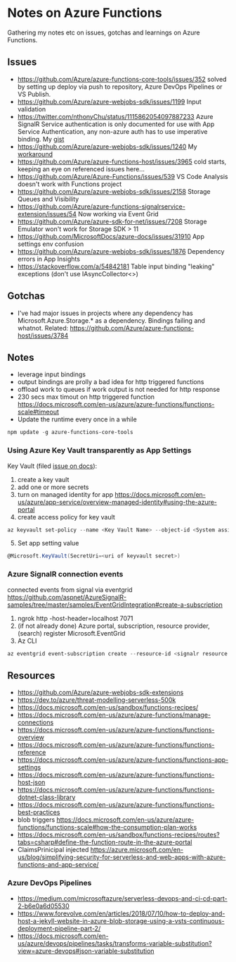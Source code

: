 # Notes on Azure Functions
Gathering my notes etc on issues, gotchas and learnings on Azure Functions. 
## Issues
* https://github.com/Azure/azure-functions-core-tools/issues/352 solved by setting up deploy via push to repository, Azure DevOps Pipelines or VS Publish.
* https://github.com/Azure/azure-webjobs-sdk/issues/1199 Input validation
* https://twitter.com/nthonyChu/status/1115862054097887233 Azure SignalR Service authentication is only documented for use with App Service Authentication, any non-azure auth has to use imperative binding. My [gist](https://gist.github.com/ErikAndreas/72c94a0c8a9e6e632f44522c41be8ee7)
* https://github.com/Azure/azure-webjobs-sdk/issues/1240 My [workaround](https://github.com/ErikAndreas/AzureIoTHubCheckpointSetter)
* https://github.com/Azure/azure-functions-host/issues/3965 cold starts, keeping an eye on referenced issues here...
* https://github.com/Azure/Azure-Functions/issues/539 VS Code Analysis doesn't work with Functions project
* https://github.com/Azure/azure-webjobs-sdk/issues/2158 Storage Queues and Visibility
* https://github.com/Azure/azure-functions-signalrservice-extension/issues/54 Now working via Event Grid
* https://github.com/Azure/azure-sdk-for-net/issues/7208 Storage Emulator won't work for Storage SDK > 11
* https://github.com/MicrosoftDocs/azure-docs/issues/31910 App settings env confusion
* https://github.com/Azure/azure-webjobs-sdk/issues/1876 Dependency errors in App Insights
* https://stackoverflow.com/a/54842181 Table input binding "leaking" exceptions (don't use IAsyncCollector<>)


## Gotchas
* I've had major issues in projects where any dependency has Microsoft.Azure.Storage.* as a dependency. Bindings failing and whatnot. Related: https://github.com/Azure/azure-functions-host/issues/3784
## Notes
* leverage input bindings
* output bindings are prolly a bad idea for http triggered functions
* offload work to queues if work output is not needed for http response
* 230 secs max timout on http triggered function https://docs.microsoft.com/en-us/azure/azure-functions/functions-scale#timeout
* Update the runtime every once in a while 
```powershell
npm update -g azure-functions-core-tools
```

### Using Azure Key Vault transparently as App Settings
Key Vault (filed [issue on docs](https://github.com/MicrosoftDocs/azure-docs/issues/29869)):
1. create a key vault
2. add one or more secrets
3. turn on managed identity for app  https://docs.microsoft.com/en-us/azure/app-service/overview-managed-identity#using-the-azure-portal
4. create access policy for key vault
```powershell
az keyvault set-policy --name <Key Vault Name> --object-id <System assigned identity of func app> --secret-permissions get --subscription <Subscription name>
```
5. Set app setting value 
```powershell
@Microsoft.KeyVault(SecretUri=<uri of keyvault secret>)
```
### Azure SignalR connection events
connected events from signal via eventgrid  https://github.com/aspnet/AzureSignalR-samples/tree/master/samples/EventGridIntegration#create-a-subscription
1. ngrok http -host-header=localhost 7071
2. (if not already done) Azure portal, subscription, resource provider, (search) register Microsoft.EventGrid
3. Az CLI
```powershell
az eventgrid event-subscription create --resource-id <signalr resource id from properties blade in portal> --name <event grid setup name> --endpoint https://<your id>.ngrok.io/runtime/webhooks/eventgrid?functionName=OnConnection
```

## Resources
* https://github.com/Azure/azure-webjobs-sdk-extensions
* https://dev.to/azure/threat-modelling-serverless-500k
* https://docs.microsoft.com/en-us/sandbox/functions-recipes/
* https://docs.microsoft.com/en-us/azure/azure-functions/manage-connections
* https://docs.microsoft.com/en-us/azure/azure-functions/functions-overview
* https://docs.microsoft.com/en-us/azure/azure-functions/functions-reference
* https://docs.microsoft.com/en-us/azure/azure-functions/functions-app-settings
* https://docs.microsoft.com/en-us/azure/azure-functions/functions-host-json
* https://docs.microsoft.com/en-us/azure/azure-functions/functions-dotnet-class-library
* https://docs.microsoft.com/en-us/azure/azure-functions/functions-best-practices
* blob triggers https://docs.microsoft.com/en-us/azure/azure-functions/functions-scale#how-the-consumption-plan-works
* https://docs.microsoft.com/en-us/sandbox/functions-recipes/routes?tabs=csharp#define-the-function-route-in-the-azure-portal
* ClaimsPrinicipal injected https://azure.microsoft.com/en-us/blog/simplifying-security-for-serverless-and-web-apps-with-azure-functions-and-app-service/
### Azure DevOps Pipelines
* https://medium.com/microsoftazure/serverless-devops-and-ci-cd-part-2-b6e0a6d05530
* https://www.forevolve.com/en/articles/2018/07/10/how-to-deploy-and-host-a-jekyll-website-in-azure-blob-storage-using-a-vsts-continuous-deployment-pipeline-part-2/
* https://docs.microsoft.com/en-us/azure/devops/pipelines/tasks/transforms-variable-substitution?view=azure-devops#json-variable-substitution
